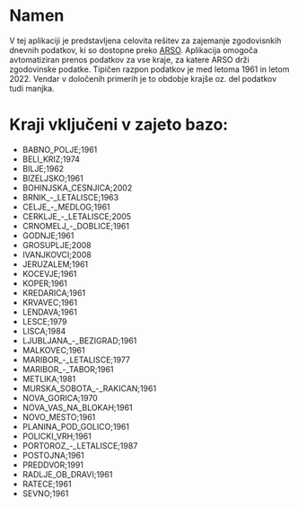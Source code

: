 # Namen

V tej aplikaciji je predstavljena celovita rešitev za zajemanje zgodovisnkih dnevnih podatkov, ki so dostopne preko <a href="https://www.arso.gov.si/">ARSO</a>. Aplikacija omogoča avtomatiziran prenos podatkov za vse kraje, za katere ARSO drži zgodovinske podatke. Tipičen razpon podatkov je med letoma 1961 in letom 2022. Vendar v določenih primerih je to obdobje krajše oz. del podatkov tudi manjka.

# Kraji vključeni v zajeto bazo:
<ul>
<li>BABNO_POLJE;1961</li>
<li>BELI_KRIZ;1974</li>
<li>BILJE;1962</li>
<li>BIZELJSKO;1961</li>
<li>BOHINJSKA_CESNJICA;2002</li>
<li>BRNIK_-_LETALISCE;1963</li>
<li>CELJE_-_MEDLOG;1961</li>
<li>CERKLJE_-_LETALISCE;2005</li>
<li>CRNOMELJ_-_DOBLICE;1961</li>
<li>GODNJE;1961</li>
<li>GROSUPLJE;2008</li>
<li>IVANJKOVCI;2008</li>
<li>JERUZALEM;1961</li>
<li>KOCEVJE;1961</li>
<li>KOPER;1961</li>
<li>KREDARICA;1961</li>
<li>KRVAVEC;1961</li>
<li>LENDAVA;1961</li>
<li>LESCE;1979</li>
<li>LISCA;1984</li>
<li>LJUBLJANA_-_BEZIGRAD;1961</li>
<li>MALKOVEC;1961</li>
<li>MARIBOR_-_LETALISCE;1977</li>
<li>MARIBOR_-_TABOR;1961</li>
<li>METLIKA;1981</li>
<li>MURSKA_SOBOTA_-_RAKICAN;1961</li>
<li>NOVA_GORICA;1970</li>
<li>NOVA_VAS_NA_BLOKAH;1961</li>
<li>NOVO_MESTO;1961</li>
<li>PLANINA_POD_GOLICO;1961</li>
<li>POLICKI_VRH;1961</li>
<li>PORTOROZ_-_LETALISCE;1987</li>
<li>POSTOJNA;1961</li>
<li>PREDDVOR;1991</li>
<li>RADLJE_OB_DRAVI;1961</li>
<li>RATECE;1961</li>
<li>SEVNO;1961</li>
</ul>
 
